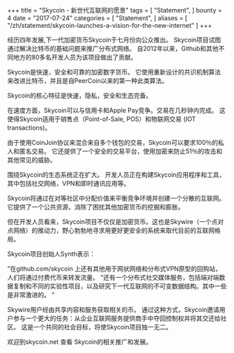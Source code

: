 +++
title = "Skycoin - 新世代互联网的愿景"
tags = [
	"Statement",
]
bounty = 4
date = "2017-07-24"
categories = [
	"Statement",
]
aliases = [
	"/zh/statement/skycoin-launches-a-vision-for-the-new-internet"
]
+++

经历四年发展,下一代加密货币Skycoin于七月份向公众推出。 Skycoin项目试图通过解决比特币的基础问题来推广分布式网络。
自2012年以来，Github和其他不同地方的80多名开发人员为该项目做出了贡献。

Skycoin是快速，安全和可靠的加密数字货币。
它使用重新设计的共识机制算法来改进比特币，并且是自PeerCoin以来的第一种此类算法。

Skycoin的核心特征是快速，隐私，安全和生态完备。

在速度方面，Skycoin可以与信用卡和Apple Pay竞争。交易在几秒钟内完成。
这使得Skycoin适用于销售点（Point-of-Sale, POS）和物联网交易 (IOT transactions)。

由于使用CoinJoin协议来混合来自多个钱包的交易，Skycoin可以要求100％的私人和匿名交易。
它还提供了一个安全的交易平台，使用加密来防止51％的攻击和其他常见的威胁。

围绕Skycoin的生态系统正在扩大。
开发人员正在构建Skycoin应用程序和工具，其中包括社交网络，VPN和即时通讯应用等。

Skycoin将通过在对等社区中分配价值来平衡竞争环境并创建一个分散的互联网。
它提供了一个公共资源，消除了困扰其他加密货币的挖掘和膨胀。

但在开发人员看来，Skycoin项目不仅仅是加密货币。这也是Skywire（一个点对点网络）的推动力，野心勃勃地寻求用更好更安全的系统来取代目前的互联网格局。

Skycoin项目创始人Synth表示：

"在github.com/skycoin 上还有其他用于网状网络和分布式VPN原型的回购站，人们将通过付费代币来转发流量。
"还有一个分布式社交媒体服务，包括端对端数据复制和不同的实验性项目，以及研究下一代互联网的不可变数据结构。其中一些是非常激进的。 "

Skywire用户经由共享内容和服务获取相关的币。
通过这种方式，Skycoin邀请用户参与一个更大的任务：从企业互联网服务提供商手中夺回控制权并将其交还给社区。
这是一个共同的社会目标，将使Skycoin项目独一无二。

欢迎到skycoin.net 查看 Skycoin的相关推广和发展。
